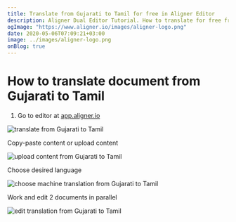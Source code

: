 ```yaml
---
title: Translate from Gujarati to Tamil for free in Aligner Editor
description: Aligner Dual Editor Tutorial. How to translate for free from Gujarati to Tamil. Aligner is multilingual document management platform. 
ogImage: "https://www.aligner.io/images/aligner-logo.png"
date: 2020-05-06T07:09:21+03:00
image: ../images/aligner-logo.png
onBlog: true
---
```


# How to translate document from Gujarati to Tamil

1. Go to editor at [app.aligner.io](https://app.aligner.io "Aligner App web page")

![translate from Gujarati to Tamil](../aligner-blank-editor.png "translate from Gujarati to Tamil")

Copy-paste content or upload content

![upload content from Gujarati to Tamil](../aligner-uploaded-document.png "upload content from Gujarati to Tamil")

Choose desired language

![choose machine translation from Gujarati to Tamil](../aligner-language-dropdown.png "choose machine translation from Gujarati to Tamil")

Work and edit 2 documents in parallel

![edit translation from Gujarati to Tamil](../aligner-double-sitded-editor.png "edit translation from Gujarati to Tamil")

